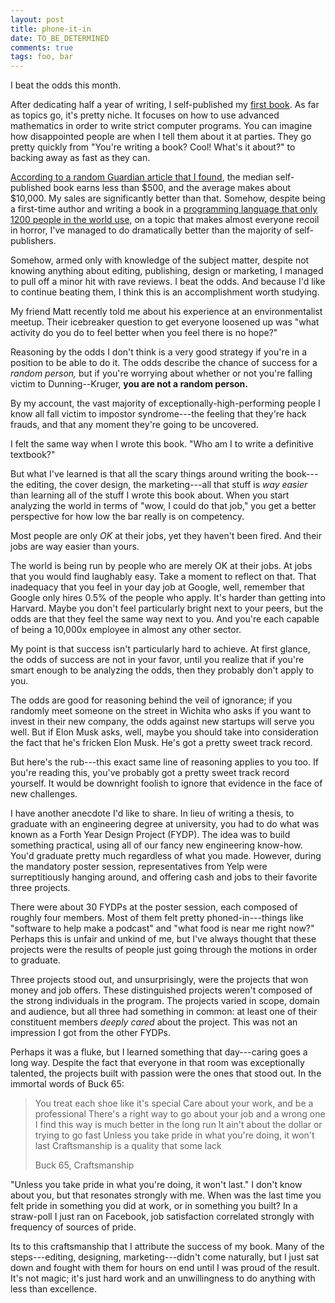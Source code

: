 ```yaml
---
layout: post
title: phone-it-in
date: TO_BE_DETERMINED
comments: true
tags: foo, bar
---
```


I beat the odds this month.

After dedicating half a year of writing, I self-published my [first
book][thinking].  As far as topics go, it's pretty niche. It focuses on how to
use advanced mathematics in order to write strict computer programs. You can
imagine how disappointed people are when I tell them about it at parties. They
go pretty quickly from "You're writing a book? Cool! What's it about?" to
backing away as fast as they can.

[thinking]: http://thinkingwithtypes.com


[According to a random Guardian article that I found][guardian], the median
self-published book earns less than \$500, and the average makes about \$10,000.
My sales are significantly better than that. Somehow, despite being a first-time
author and writing a book in a [programming language that only 1200 people in
the world use][state], on a topic that makes almost everyone recoil in horror,
I've managed to do dramatically better than the majority of self-publishers.

[guardian]: https://www.theguardian.com/books/2012/may/24/self-published-author-earnings
[state]: https://taylor.fausak.me/2018/11/18/2018-state-of-haskell-survey-results/#question-003


Somehow, armed only with knowledge of the subject matter, despite not knowing
anything about editing, publishing, design or marketing, I managed to pull off a
minor hit with rave reviews. I beat the odds. And because I'd like to continue
beating them, I think this is an accomplishment worth studying.

My friend Matt recently told me about his experience at an environmentalist
meetup. Their icebreaker question to get everyone loosened up was "what activity
do you do to feel better when you feel there is no hope?"

Reasoning by the odds I don't think is a very good strategy if you're in a
position to be able to do it. The odds describe the chance of success for a
*random person,* but if you're worrying about whether or not you're falling
victim to Dunning--Kruger, **you are not a random person.**

By my account, the vast majority of exceptionally-high-performing people I know
all fall victim to impostor syndrome---the feeling that they're hack frauds, and
that any moment they're going to be uncovered.

I felt the same way when I wrote this book. "Who am I to write a definitive
textbook?"

But what I've learned is that all the scary things around writing the book---the
editing, the cover design, the marketing---all that stuff is *way easier* than
learning all of the stuff I wrote this book about. When you start analyzing the
world in terms of "wow, I could do that job," you get a better perspective for
how low the bar really is on competency.

Most people are only *OK* at their jobs, yet they haven't been fired. And their
jobs are way easier than yours.





The world is being run by people who are merely OK at their jobs. At jobs that
you would find laughably easy. Take a moment to reflect on that. That inadequacy
that you feel in your day job at Google, well, remember that Google only hires
0.5% of the people who apply. It's harder than getting into Harvard. Maybe you
don't feel particularly bright next to your peers, but the odds are that they
feel the same way next to you. And you're each capable of being a 10,000x
employee in almost any other sector.

My point is that success isn't particularly hard to achieve. At first glance,
the odds of success are not in your favor, until you realize that if you're
smart enough to be analyzing the odds, then they probably don't apply to you.

The odds are good for reasoning behind the veil of ignorance; if you randomly
meet someone on the street in Wichita who asks if you want to invest in their
new company, the odds against new startups will serve you well. But if Elon Musk
asks, well, maybe you should take into consideration the fact that he's fricken
Elon Musk. He's got a pretty sweet track record.

But here's the rub---this exact same line of reasoning applies to you too. If
you're reading this, you've probably got a pretty sweet track record yourself.
It would be downright foolish to ignore that evidence in the face of new
challenges.

I have another anecdote I'd like to share. In lieu of writing a thesis, to
graduate with an engineering degree at university, you had to do what was known
as a Forth Year Design Project (FYDP). The idea was to build something
practical, using all of our fancy new engineering know-how. You'd graduate
pretty much regardless of what you made. However, during the mandatory poster
session, representatives from Yelp were surreptitiously hanging around, and
offering cash and jobs to their favorite three projects.

There were about 30 FYDPs at the poster session, each composed of roughly four
members. Most of them felt pretty phoned-in---things like "software to help make
a podcast" and "what food is near me right now?" Perhaps this is unfair and
unkind of me, but I've always thought that these projects were the results of
people just going through the motions in order to graduate.

Three projects stood out, and unsurprisingly, were the projects that won money
and job offers. These distinguished projects weren't composed of the strong
individuals in the program. The projects varied in scope, domain and audience,
but all three had something in common: at least one of their constituent members
*deeply cared* about the project. This was not an impression I got from the
other FYDPs.

Perhaps it was a fluke, but I learned something that day---caring goes a long
way. Despite the fact that everyone in that room was exceptionally talented, the
projects built with passion were the ones that stood out. In the immortal words
of Buck 65:

> You treat each shoe like it's special
> Care about your work, and be a professional
> There's a right way to go about your job and a wrong one
> I find this way is much better in the long run
> It ain't about the dollar or trying to go fast
> Unless you take pride in what you're doing, it won't last
> Craftsmanship is a quality that some lack
>
> Buck 65, Craftsmanship

"Unless you take pride in what you're doing, it won't last." I don't know about
you, but that resonates strongly with me. When was the last time you felt pride
in something you did at work, or in something you built? In a straw-poll I just
ran on Facebook, job satisfaction correlated strongly with frequency of sources
of pride.

Its to this craftsmanship that I attribute the success of my book. Many of the
steps---editing, designing, marketing---didn't come naturally, but I just sat
down and fought with them for hours on end until I was proud of the result. It's
not magic; it's just hard work and an unwillingness to do anything with less
than excellence.


